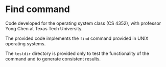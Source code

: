 # Find command

Code developed for the operating system class (CS 4352), with professor Yong Chen at Texas Tech University.

The provided code implements the ```find``` command provided in UNIX operating systems.

The ```testdir``` directory is provided only to test the functionality of the command and to generate consistent results.
